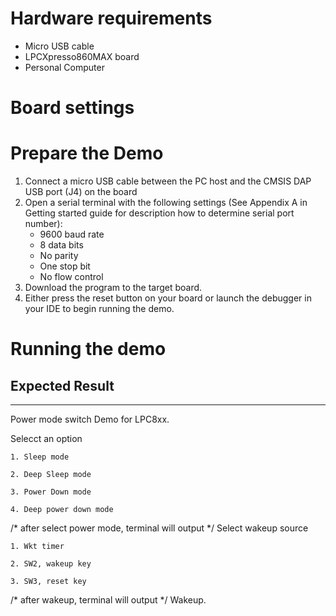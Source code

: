 Hardware requirements
=====================
- Micro USB cable
- LPCXpresso860MAX board
- Personal Computer

Board settings
============

Prepare the Demo
===============
1.  Connect a micro USB cable between the PC host and the CMSIS DAP USB port (J4) on the board
2.  Open a serial terminal with the following settings (See Appendix A in Getting started guide for description how to determine serial port number):
    - 9600 baud rate
    - 8 data bits
    - No parity
    - One stop bit
    - No flow control
3.  Download the program to the target board.
4.  Either press the reset button on your board or launch the debugger in your IDE to begin running the demo.

Running the demo
================
## Expected Result
------------------------
Power mode switch Demo for LPC8xx.

Selecct an option

    1. Sleep mode

    2. Deep Sleep mode

    3. Power Down mode

    4. Deep power down mode
/* after select power mode, terminal will output */
Select wakeup source

    1. Wkt timer

    2. SW2, wakeup key

    3. SW3, reset key
/* after wakeup, terminal will output */
Wakeup.
